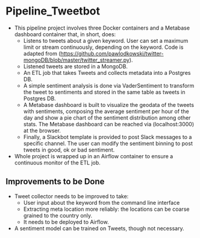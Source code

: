 # Pipeline_Tweetbot

- This pipeline project involves three Docker containers and a Metabase dashboard container that, in short, does:
  - Listens to tweets about a given keyword. User can set a maximum limit or stream continuously, depending on the keyword. Code is adapted from (https://github.com/pawlodkowski/twitter-mongoDB/blob/master/twitter_streamer.py).
  - Listened tweets are stored in a MongoDB.
  - An ETL job that takes Tweets and collects metadata into a Postgres DB.
  - A simple sentiment analysis is done via VaderSentiment to transform the tweet to sentiments and stored in the same table as tweets in Postgres DB.
  - A Metabase dashboard is built to visualize the geodata of the tweets with sentiments, composing the average sentiment per hour of the day and show a pie chart of the sentiment distribution among other stats. The Metabase dashboard can be reached via (localhost:3000) at the browser.
  - Finally, a Slackbot template is provided to post Slack messages to a specific channel. The user can modify the sentiment binning to post tweets in good, ok or bad sentiment.
- Whole project is wrapped up in an Airflow container to ensure a continuous monitor of the ETL job.

## Improvements to be Done
- Tweet collector needs to be improved to take:
  - User input about the keyword from the command line interface
  - Extracting meta location more reliably: the locations can be coarse grained to the country only.
  - It needs to be deployed to Airflow.
- A sentiment model can be trained on Tweets, though not necessary.
